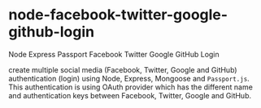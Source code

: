 # node-facebook-twitter-google-github-login
Node Express Passport Facebook Twitter Google GitHub Login

create multiple social media (Facebook, Twitter, Google and GitHub) authentication (login) using Node, Express, Mongoose and `Passport.js`. This authentication is using OAuth provider which has the different name and authentication keys between Facebook, Twitter, Google and GitHub.
